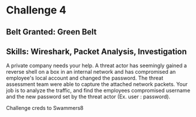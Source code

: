# Challenge 4

## Belt Granted: Green Belt
## Skills: Wireshark, Packet Analysis, Investigation

A private company needs your help. A threat actor has seemingly gained a reverse shell on a box in an internal network and has compromised an employee's local account and changed the password. The threat assessment team were able to capture the attached network packets. Your job is to analyze the traffic, and find the employees compromised username and the new password set by the threat actor (Ex. user : password).

Challenge creds to Swammers8
